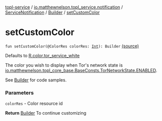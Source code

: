 [topl-service](../../../index.md) / [io.matthewnelson.topl_service.notification](../../index.md) / [ServiceNotification](../index.md) / [Builder](index.md) / [setCustomColor](./set-custom-color.md)

# setCustomColor

`fun setCustomColor(@ColorRes colorRes: `[`Int`](https://kotlinlang.org/api/latest/jvm/stdlib/kotlin/-int/index.html)`): Builder` [(source)](https://github.com/05nelsonm/TorOnionProxyLibrary-Android/blob/master/topl-service/src/main/java/io/matthewnelson/topl_service/notification/ServiceNotification.kt#L303)

Defaults to [R.color.tor_service_white](#)

The color you wish to display when Tor's network state is
[io.matthewnelson.topl_core_base.BaseConsts.TorNetworkState.ENABLED](../../../..//topl-core-base/io.matthewnelson.topl_core_base/-base-consts/-tor-network-state/-companion/-e-n-a-b-l-e-d.md).

See [Builder](index.md) for code samples.

### Parameters

`colorRes` - Color resource id

**Return**
[Builder](index.md) To continue customizing

